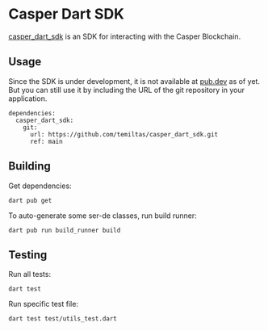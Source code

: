 # Casper Dart SDK

[casper_dart_sdk](https://pub.dev/packages/casper_dart_sdk) is an SDK for interacting with the Casper Blockchain.

## Usage

Since the SDK is under development, it is not available at [pub.dev](https://pub.dev) as of yet. But you can still use it by including the URL of the git repository in your application.

```
dependencies:
  casper_dart_sdk:
    git: 
      url: https://github.com/temiltas/casper_dart_sdk.git
      ref: main
```

## Building

Get dependencies:
```
dart pub get
```

To auto-generate some ser-de classes, run build runner:
```
dart pub run build_runner build
```

## Testing

Run all tests: 

```
dart test
```

Run specific test file:

```
dart test test/utils_test.dart
```
